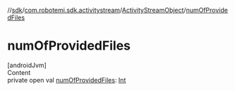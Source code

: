 //[sdk](../../../index.md)/[com.robotemi.sdk.activitystream](../index.md)/[ActivityStreamObject](index.md)/[numOfProvidedFiles](num-of-provided-files.md)



# numOfProvidedFiles  
[androidJvm]  
Content  
private open val [numOfProvidedFiles](num-of-provided-files.md): [Int](https://kotlinlang.org/api/latest/jvm/stdlib/kotlin/-int/index.html)  



